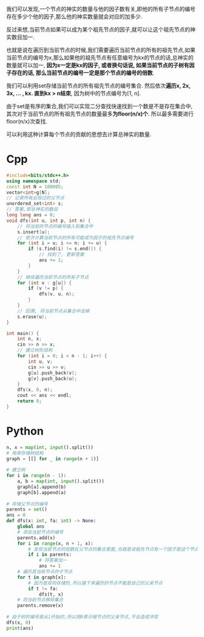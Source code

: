 我们可以发现,一个节点的神实的数量与他的因子数有关,即他的所有子节点的编号存在多少个他的因子,那么他的神实数量就会对应的加多少.

反过来想,当前节点如果可以成为某个祖先节点的因子,就可以让这个祖先节点的神实数目加一.

也就是说在遍历到当前节点的时候,我们需要遍历当前节点的所有的祖先节点,如果当前节点的编号为x,那么如果他的祖先节点有任意编号为kx的节点的话,总神实的数量就可以加一, **因为x一定是kx的因子, 或者换句话说, 如果当前节点的子树有因子存在的话, 那么当前节点的编号一定是那个节点的编号的倍数**.

我们可以利用set存储当前节点的所有祖先节点的编号集合. 然后依次**遍历x, 2x, 3x, ... , kx. 直到kx > n结束**, 因为树中的节点编号为[1, n].

由于set是有序的集合,我们可以实现二分查找快速找到一个数是不是存在集合中, 其次对于当前节点的所有祖先节点的数量最多**为floor(n/x)个**. 所以最多需要进行floor(n/x)次查找.

可以利用这种计算每个节点的贡献的思想去计算总神实的数量.

# Cpp
``` cpp
#include<bits/stdc++.h>
using namespace std;
const int N = 100005;
vector<int>g[N];
// 记录所有出现过的父节点
unordered_set<int> s;
// 答案,即总神实的数目
long long ans = 0;
void dfs(int u, int p, int n) {
    // 将当前的节点的编号插入到集合中
    s.insert(u);
    // 依次计算当前节点的所有可能成为因子的祖先节点编号
    for (int i = u; i <= n; i += u) {
        if (s.find(i) != s.end()) {
            // 找到了, 更新答案
            ans += 1;
        }
    }
    // 继续遍历当前节点的所有子节点
    for (int v : g[u]) {
        if (v != p) {
            dfs(v, u, n);
        }
    }
    // 回溯, 将当前节点从集合中去掉
    s.erase(u);
}

int main() {
    int n, x;
    cin >> n >> x;
    // 建立树形结构
    for (int i = 0; i < n - 1; i++) {
        int u, v;
        cin >> u >> v;
        g[u].push_back(v);
        g[v].push_back(u);
    }
    dfs(x, 0, n);
    cout << ans << endl;
    return 0;
}
```
# Python
``` python
n, x = map(int, input().split())
# 用来存储树结构
graph = [[] for _ in range(n + 1)]
 
# 建立树
for i in range(n - 1):
    a, b = map(int, input().split())
    graph[a].append(b)
    graph[b].append(a)
 
# 存储父节点的编号
parents = set()
ans = 0
def dfs(x: int, fa: int) -> None:
    global ans
    # 添加当前节点的编号
    parents.add(x)
    for i in range(x, n + 1, x):
        # 发现当前节点的倍数在父节点的集合里面,也就是说祖先节点有一个因子是这个节点
        if i in parents:
            # 将答案加一
            ans += 1
    # 遍历其当前节点的子节点
    for t in graph[x]:
        # 因为是双向存储的,所以接下来遍历的节点不能是自己的父亲节点
        if t != fa:
            dfs(t, x)
    # 将当前节点移除集合
    parents.remove(x)
 
# 由于树的编号是从1开始的,所以用0表示根节点的父亲节点,不会造成冲突
dfs(x, 0)
print(ans)
```
